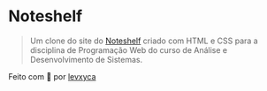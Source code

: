 # Noteshelf

> Um clone do site do [Noteshelf](https://www.noteshelf.net/) criado com HTML e CSS para a disciplina de Programação Web do curso de Análise e Desenvolvimento de Sistemas.

Feito com 💙 por [levxyca](https://levxyca.codes/)
